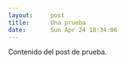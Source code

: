 ```yaml
---
layout:     post
title:      Una prueba
date:       Sun Apr 24 18:34:06
---
```


Contenido del post de prueba.
